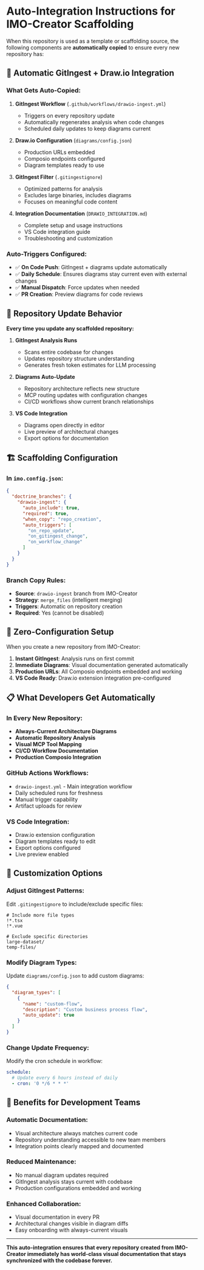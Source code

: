 <!--
─────────────────────────────────────────────
📁 CTB Classification Metadata
─────────────────────────────────────────────
CTB Branch: docs
Barton ID: 06.01.00
Unique ID: CTB-26A21518
Blueprint Hash:
Last Updated: 2025-10-23
Enforcement: None
─────────────────────────────────────────────
-->

# Auto-Integration Instructions for IMO-Creator Scaffolding

When this repository is used as a template or scaffolding source, the following components are **automatically copied** to ensure every new repository has:

## 🎯 Automatic GitIngest + Draw.io Integration

### What Gets Auto-Copied:
1. **GitIngest Workflow** (`.github/workflows/drawio-ingest.yml`)
   - Triggers on every repository update
   - Automatically regenerates analysis when code changes
   - Scheduled daily updates to keep diagrams current

2. **Draw.io Configuration** (`diagrams/config.json`)
   - Production URLs embedded
   - Composio endpoints configured
   - Diagram templates ready to use

3. **GitIngest Filter** (`.gitingestignore`)
   - Optimized patterns for analysis
   - Excludes large binaries, includes diagrams
   - Focuses on meaningful code content

4. **Integration Documentation** (`DRAWIO_INTEGRATION.md`)
   - Complete setup and usage instructions
   - VS Code integration guide
   - Troubleshooting and customization

### Auto-Triggers Configured:
- ✅ **On Code Push**: GitIngest + diagrams update automatically
- ✅ **Daily Schedule**: Ensures diagrams stay current even with external changes
- ✅ **Manual Dispatch**: Force updates when needed
- ✅ **PR Creation**: Preview diagrams for code reviews

## 🔄 Repository Update Behavior

**Every time you update any scaffolded repository:**

1. **GitIngest Analysis Runs**
   - Scans entire codebase for changes
   - Updates repository structure understanding
   - Generates fresh token estimates for LLM processing

2. **Diagrams Auto-Update**
   - Repository architecture reflects new structure
   - MCP routing updates with configuration changes
   - CI/CD workflows show current branch relationships

3. **VS Code Integration**
   - Diagrams open directly in editor
   - Live preview of architectural changes
   - Export options for documentation

## 🏗️ Scaffolding Configuration

### In `imo.config.json`:
```json
{
  "doctrine_branches": {
    "drawio-ingest": {
      "auto_include": true,
      "required": true,
      "when_copy": "repo_creation",
      "auto_triggers": [
        "on_repo_update",
        "on_gitingest_change",
        "on_workflow_change"
      ]
    }
  }
}
```

### Branch Copy Rules:
- **Source**: `drawio-ingest` branch from IMO-Creator
- **Strategy**: `merge_files` (intelligent merging)
- **Triggers**: Automatic on repository creation
- **Required**: Yes (cannot be disabled)

## 🚀 Zero-Configuration Setup

When you create a new repository from IMO-Creator:

1. **Instant GitIngest**: Analysis runs on first commit
2. **Immediate Diagrams**: Visual documentation generated automatically
3. **Production URLs**: All Composio endpoints embedded and working
4. **VS Code Ready**: Draw.io extension integration pre-configured

## 📋 What Developers Get Automatically

### In Every New Repository:
- **Always-Current Architecture Diagrams**
- **Automatic Repository Analysis**
- **Visual MCP Tool Mapping**
- **CI/CD Workflow Documentation**
- **Production Composio Integration**

### GitHub Actions Workflows:
- `drawio-ingest.yml` - Main integration workflow
- Daily scheduled runs for freshness
- Manual trigger capability
- Artifact uploads for review

### VS Code Integration:
- Draw.io extension configuration
- Diagram templates ready to edit
- Export options configured
- Live preview enabled

## 🔧 Customization Options

### Adjust GitIngest Patterns:
Edit `.gitingestignore` to include/exclude specific files:
```
# Include more file types
!*.tsx
!*.vue

# Exclude specific directories
large-dataset/
temp-files/
```

### Modify Diagram Types:
Update `diagrams/config.json` to add custom diagrams:
```json
{
  "diagram_types": [
    {
      "name": "custom-flow",
      "description": "Custom business process flow",
      "auto_update": true
    }
  ]
}
```

### Change Update Frequency:
Modify the cron schedule in workflow:
```yaml
schedule:
  # Update every 6 hours instead of daily
  - cron: '0 */6 * * *'
```

## 🎯 Benefits for Development Teams

### Automatic Documentation:
- Visual architecture always matches current code
- Repository understanding accessible to new team members
- Integration points clearly mapped and documented

### Reduced Maintenance:
- No manual diagram updates required
- GitIngest analysis stays current with codebase
- Production configurations embedded and working

### Enhanced Collaboration:
- Visual documentation in every PR
- Architectural changes visible in diagram diffs
- Easy onboarding with always-current visuals

---

**This auto-integration ensures that every repository created from IMO-Creator immediately has world-class visual documentation that stays synchronized with the codebase forever.**